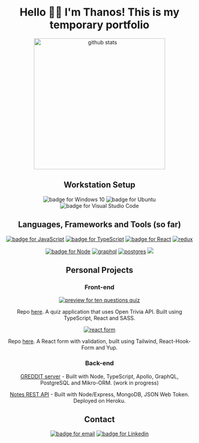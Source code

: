 <h1 align='center'>Hello 👋😊 I'm Thanos! This is my temporary portfolio</h1>
<p align='center'>
  <img src="https://github-readme-stats.vercel.app/api?username=thanosades&show_icons=true&count_private=true&theme=tokyonight" width="350" alt="github stats">
</p>
  <h2 align='center'>Workstation Setup</h2>
  <p align='center'>
  <img src="https://img.shields.io/badge/Windows-0078D6?style=for-the-badge&logo=windows&logoColor=white" alt="badge for Windows 10">
  <img src="https://img.shields.io/badge/Ubuntu_(WSL2)-E95420?style=for-the-badge&logo=ubuntu&logoColor=white" alt="badge for Ubuntu">
  <img src="https://img.shields.io/badge/Visual_Studio_Code-0078D4?style=for-the-badge&logo=visual%20studio%20code&logoColor=white" alt="badge for Visual Studio Code">
</p>

<h2 align='center'>Languages, Frameworks and Tools (so far)</h2>
<p align='center'>
  <a href="https://developer.mozilla.org/en-US/docs/Web/JavaScript"><img src="https://img.shields.io/badge/JavaScript-323330?style=for-the-badge&logo=javascript&logoColor=F7DF1E" alt="badge for JavaScript"></a>
  <a href="https://typescriptlang.org"><img src="https://img.shields.io/badge/TypeScript-007ACC?style=for-the-badge&logo=typescript&logoColor=white" alt="badge for TypeScript"></a>
  <a href="https://reactjs.org/"><img src="https://img.shields.io/badge/React-20232A?style=for-the-badge&logo=react&logoColor=61DAFB" alt="badge for React"></a>
  <a href="https://redux.js.org/"><img src="https://img.shields.io/badge/Redux-593D88?style=for-the-badge&logo=redux&logoColor=white" alt="redux"></a>
</p>
<p align='center'>
  <a href="https://nodejs.org/en/"><img src="https://img.shields.io/badge/Node.js-339933?style=for-the-badge&logo=nodedotjs&logoColor=white" alt="badge for Node"></a>
  <a href="https://graphql.org/"><img src="https://img.shields.io/badge/GraphQl-E10098?style=for-the-badge&logo=graphql&logoColor=white" alt="graphql"></a>
  <a href="https://www.postgresql.org/"><img src="https://img.shields.io/badge/PostgreSQL-316192?style=for-the-badge&logo=postgresql&logoColor=white" alt="postgres"></a>
  <a href="https://www.mongodb.com/"><img src="https://img.shields.io/badge/MongoDB-4EA94B?style=for-the-badge&logo=mongodb&logoColor=white"></a>
</p>

<h2 align='center'>Personal Projects</h2>
<h3 align='center'>Front-end</h3>
<p align='center'>
  <a href="https://condescending-colden-58e3e9.netlify.app"><img src="https://github.com/thanosades/thanosades/blob/main/img/quiz.png" alt="preview for ten questions quiz"></a>
 </p>
<p align='center'>
  Repo <a href="https://github.com/thanosades/quiz-app">here</a>. A quiz application that uses Open Trivia API. Built using TypeScript, React and SASS. 
</p>
<p align='center'>
  <a href="https://fervent-kowalevski-ed1d06.netlify.app"><img src="https://github.com/thanosades/thanosades/blob/main/img/rhf.png" alt="react form"></a>
 </p>
<p align='center'>
  Repo <a href="https://github.com/thanosades/react-hooks-form">here</a>. A React form with validation, built using Tailwind, React-Hook-Form and Yup. 
</p>
<h3 align='center'>Back-end</h3>
<p align='center'>
  <a href="https://github.com/thanosades/greddit-server">GREDDIT server</a> - Built with Node, TypeScript, Apollo, GraphQL, PostgreSQL and Mikro-ORM. (work in progress)
</p>
<p align='center'>
  <a href="https://github.com/thanosades/notes-backend">Notes REST API</a> - Built with Node/Express, MongoDB, JSON Web Token. Deployed on Heroku.  
</p>

<h2 align='center'>Contact</h2>
<p align='center'>
  <a href="mailto:thanosades@gmail.com"><img src="https://img.shields.io/badge/Gmail-D14836?style=for-the-badge&logo=gmail&logoColor=white" alt="badge for email"></a>
  <a href="https://www.linkedin.com/in/thanosades"><img src="https://img.shields.io/badge/LinkedIn-0077B5?style=for-the-badge&logo=linkedin&logoColor=white" alt="badge for Linkedin"></a>  
</p>
